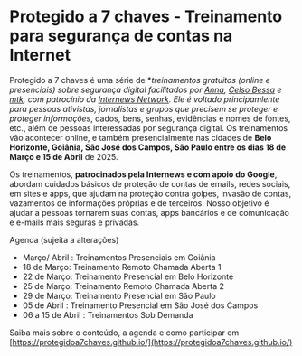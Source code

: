 # Protegido a 7 chaves - Treinamento para segurança de contas na Internet

Protegido a 7 chaves é uma série de **treinamentos gratuitos (online e presenciais) sobre segurança digital facilitados por <a href="https://notapplicable.dev/">Anna</a>, <a href="https://celsobessa.com.br">Celso Bessa</a> e <a href="https://mtkmtkmtk.com/">mtk</a>, com patrocínio da <a href="https://internews.org/">Internews Network<a/>. Ele é voltado principamlente para pessoas ativistas, jornalistas e grupos que precisem se proteger e proteger informações*, dados, bens, senhas, evidências e nomes de fontes, etc., além de pessoas interessadas por segurança digital. Os treinamentos vão acontecer online, e também presencialmente nas cidades de **Belo Horizonte, Goiânia, São José dos Campos, São Paulo entre os dias 18 de Março e 15 de Abril** de 2025.
          
Os treinamentos, <strong>patrocinados pela Internews e com apoio do Google</strong>, abordam cuidados básicos de proteção de contas de emails, redes sociais, em sites e apps, que ajudam na proteção contra golpes, invasão de contas, vazamentos de informações próprias e de terceiros. Nosso objetivo é ajudar a pessoas tornarem suas contas, apps bancários e de comunicação e e-mails mais seguras e privadas.

Agenda (sujeita a alterações)

- Março/ Abril : Treinamentos Presenciais em Goiânia
- 18 de Março: Treinamento Remoto Chamada Aberta 1
- 22 de Março: Treinamento Presencial em Belo Horizonte
- 25 de Março: Treinamento Remoto Chamada Aberta 2
- 29 de Março: Treinamento Presencial em São Paulo
- 05 de Abril : Treinamento Presencial em São José dos Campos
- 06 a 15 de Abril : Treinamentos Sob Demanda

Saiba mais sobre o conteúdo, a agenda e como participar em [https://protegidoa7chaves.github.io/](https://protegidoa7chaves.github.io/)
